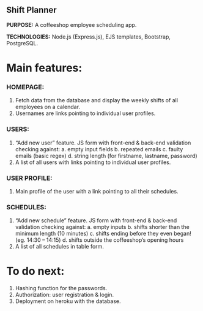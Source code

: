 ## Shift Planner

**PURPOSE:** A coffeeshop employee scheduling app.

**TECHNOLOGIES:** Node.js (Express.js), EJS templates, Bootstrap, PostgreSQL.

# Main features:

### HOMEPAGE:
1.	Fetch data from the database and display the weekly shifts of all employees on a calendar.
2.	Usernames are links pointing to individual user profiles.

### USERS: 
1.	“Add new user” feature. JS form with front-end & back-end validation checking against:
a.	empty input fields
b.	repeated emails
c.	faulty emails (basic regex)
d.	string length (for firstname, lastname, password)
2.	A list of all users with links pointing to individual user profiles.

### USER PROFILE:
1.	Main profile of the user with a link pointing to all their schedules.

### SCHEDULES:
1.	“Add new schedule” feature. JS form with front-end & back-end validation checking against:
a.	empty inputs
b.	shifts shorter than the minimum length (10 minutes)
c.	shifts ending before they even began! (eg. 14:30 – 14:15)
d.	shifts outside the coffeeshop’s opening hours
2.	A list of all schedules in table form.

# To do next:
1.	Hashing function for the passwords.
2.	Authorization: user registration & login.
3.	Deployment on heroku with the database.
